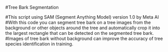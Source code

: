 #Tree Bark Segmentation

#This script using SAM (Segment Anything Model) version 1.0 by Meta AI
#With this code you can segment tree bark on a tree images from the background or other objects around the tree and automatically crop it into the largest rectangle that can be detected on the segmented tree bark.
#Images of tree bark without background can improve the accuracy of tree species identification in training.
#

